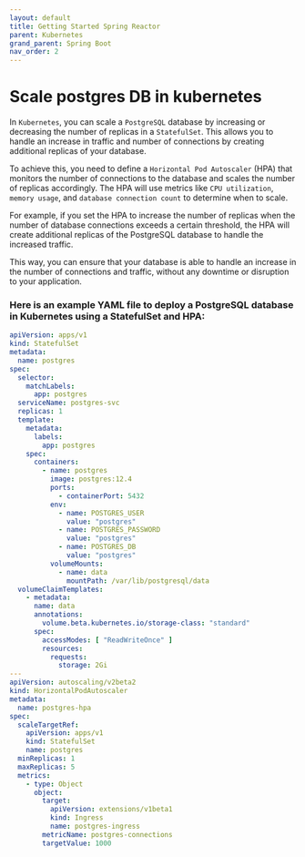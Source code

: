 ```yaml
---
layout: default
title: Getting Started Spring Reactor
parent: Kubernetes
grand_parent: Spring Boot
nav_order: 2
---
```

# Scale postgres DB in kubernetes
In `Kubernetes`, you can scale a `PostgreSQL` database by increasing or decreasing the number of replicas in a `StatefulSet`. This allows you to handle an increase in traffic and number of connections by creating additional replicas of your database.

To achieve this, you need to define a `Horizontal Pod Autoscaler` (HPA) that monitors the number of connections to the database and scales the number of replicas accordingly. The HPA will use metrics like `CPU utilization`, `memory usage`, and `database connection count` to determine when to scale.

For example, if you set the HPA to increase the number of replicas when the number of database connections exceeds a certain threshold, the HPA will create additional replicas of the PostgreSQL database to handle the increased traffic.

This way, you can ensure that your database is able to handle an increase in the number of connections and traffic, without any downtime or disruption to your application.

### Here is an example YAML file to deploy a PostgreSQL database in Kubernetes using a StatefulSet and HPA:
```yaml
apiVersion: apps/v1
kind: StatefulSet
metadata:
  name: postgres
spec:
  selector:
    matchLabels:
      app: postgres
  serviceName: postgres-svc
  replicas: 1
  template:
    metadata:
      labels:
        app: postgres
    spec:
      containers:
        - name: postgres
          image: postgres:12.4
          ports:
            - containerPort: 5432
          env:
            - name: POSTGRES_USER
              value: "postgres"
            - name: POSTGRES_PASSWORD
              value: "postgres"
            - name: POSTGRES_DB
              value: "postgres"
          volumeMounts:
            - name: data
              mountPath: /var/lib/postgresql/data
  volumeClaimTemplates:
    - metadata:
      name: data
      annotations:
        volume.beta.kubernetes.io/storage-class: "standard"
      spec:
        accessModes: [ "ReadWriteOnce" ]
        resources:
          requests:
            storage: 2Gi
---
apiVersion: autoscaling/v2beta2
kind: HorizontalPodAutoscaler
metadata:
  name: postgres-hpa
spec:
  scaleTargetRef:
    apiVersion: apps/v1
    kind: StatefulSet
    name: postgres
  minReplicas: 1
  maxReplicas: 5
  metrics:
    - type: Object
      object:
        target:
          apiVersion: extensions/v1beta1
          kind: Ingress
          name: postgres-ingress
        metricName: postgres-connections
        targetValue: 1000
```

